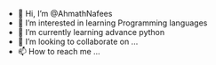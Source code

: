 - 👋 Hi, I’m @AhmathNafees
- 👀 I’m interested in learning Programming languages
- 🌱 I’m currently learning advance python
- 💞️ I’m looking to collaborate on ...
- 📫 How to reach me ...

<!---
AhmathNafees/AhmathNafees is a ✨ special ✨ repository because its `README.md` (this file) appears on your GitHub profile.
You can click the Preview link to take a look at your changes.
--->
